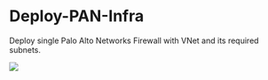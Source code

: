 # Deploy-PAN-Infra
Deploy single Palo Alto Networks Firewall with VNet and its required subnets.

[<img src="http://azuredeploy.net/deploybutton.png"/>](https://portal.azure.com/#create/Microsoft.Template/uri/https%3A%2F%2Fraw.githubusercontent.com%2Fwedmund%2FDeploy-PAN-Infra%2Fmain%2Fazuredeploy.json)





